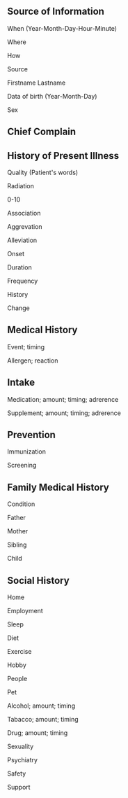 ## Source of Information

When
(Year-Month-Day-Hour-Minute)

Where

How

Source

Firstname Lastname

Data of birth
(Year-Month-Day)

Sex

## Chief Complain

## History of Present Illness

Quality
(Patient's words)

Radiation

0-10

Association

Aggrevation

Alleviation

Onset

Duration

Frequency

History

Change

## Medical History

Event; timing

Allergen; reaction

## Intake

Medication; amount; timing; adrerence

Supplement; amount; timing; adrerence

## Prevention

Immunization

Screening

## Family Medical History

Condition

Father

Mother

Sibling

Child

## Social History

Home

Employment

Sleep

Diet

Exercise

Hobby

People

Pet

Alcohol; amount; timing

Tabacco; amount; timing

Drug; amount; timing

Sexuality

Psychiatry

Safety

Support
